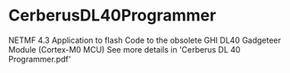 # CerberusDL40Programmer
NETMF 4.3 Application to flash Code to the obsolete GHI DL40 Gadgeteer Module (Cortex-M0 MCU)
See more details in 'Cerberus DL 40 Programmer.pdf'
